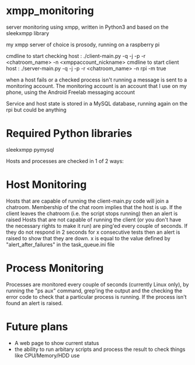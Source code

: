 # xmpp_monitoring

server monitoring using xmpp, written in Python3 and based on the sleekxmpp library

my xmpp server of choice is prosody, running on a raspberry pi

cmdline to start checking host : ./client-main.py -q -j <xmppaccount> -p <password> -r <chatroom_name> -n <xmppaccount_nickname>
cmdline to start client host : ./server-main.py -q -j <xmppaccount>  -p <password> -r <chatroom_name> -n rpi -m true

when a host fails or a checked process isn't running a message is sent to a monitoring account.
The monitoring account is an account that I use on my phone, using the Android Freelab messaging account

Service and host state is stored in a MySQL database, running again on the rpi but could be anything

Required Python libraries
=========================
sleekxmpp
pymysql

Hosts and processes are checked in 1 of 2 ways:

Host Monitoring
===============

Hosts that are capable of running the client-main.py code will join a chatroom. Membership of the chat room implies that the host is up. If the client leaves the chatroom (i.e. the script stops running) then an alert is raised
Hosts that are not capable of running the client (or you don't have the necessary rights to make it run) are ping'ed every couple of seconds. If they do not respond in 2 seconds for x consecutive tests then an alert is raised to show that they are down. x is equal to the value defined by "alert_after_failures" in the task_queue.ini file

Process Monitoring
==================

Processes are monitored every couple of seconds (currently Linux only), by running the "ps aux" command, grep'ing the output and the checking the error code to check that a particular process is running. If the process isn't found an alert is raised. 

Future plans
============

 - A web page to show current status
 - the ability to run arbitary scripts and process the result to check things like CPU/Memory/HDD use


